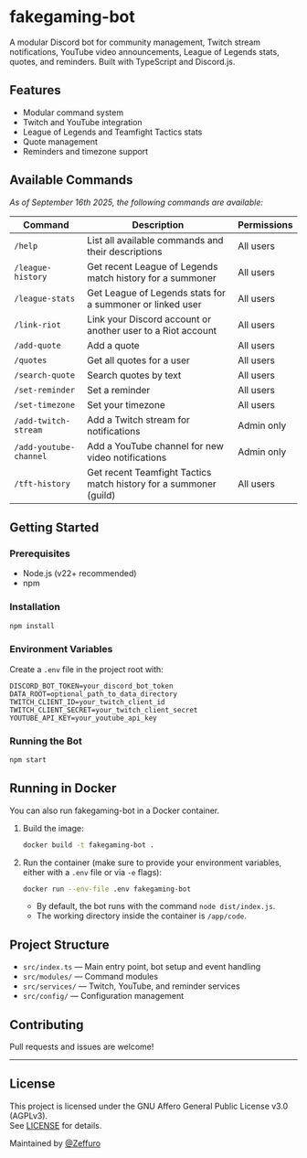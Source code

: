 # fakegaming-bot

A modular Discord bot for community management, Twitch stream notifications, YouTube video announcements, League of
Legends stats, quotes, and reminders. Built with TypeScript and Discord.js.

## Features

- Modular command system
- Twitch and YouTube integration
- League of Legends and Teamfight Tactics stats
- Quote management
- Reminders and timezone support

## Available Commands

_As of September 16th 2025, the following commands are available:_

| Command                | Description                                                       | Permissions |
|------------------------|-------------------------------------------------------------------|-------------|
| `/help`                | List all available commands and their descriptions                | All users   |
| `/league-history`      | Get recent League of Legends match history for a summoner         | All users   |
| `/league-stats`        | Get League of Legends stats for a summoner or linked user         | All users   |
| `/link-riot`           | Link your Discord account or another user to a Riot account       | All users   |
| `/add-quote`           | Add a quote                                                       | All users   |
| `/quotes`              | Get all quotes for a user                                         | All users   |
| `/search-quote`        | Search quotes by text                                             | All users   |
| `/set-reminder`        | Set a reminder                                                    | All users   |
| `/set-timezone`        | Set your timezone                                                 | All users   |
| `/add-twitch-stream`   | Add a Twitch stream for notifications                             | Admin only  |
| `/add-youtube-channel` | Add a YouTube channel for new video notifications                 | Admin only  |
| `/tft-history`         | Get recent Teamfight Tactics match history for a summoner (guild) | All users   |

## Getting Started

### Prerequisites

- Node.js (v22+ recommended)
- npm

### Installation

```bash
npm install
```

### Environment Variables

Create a `.env` file in the project root with:

```
DISCORD_BOT_TOKEN=your_discord_bot_token
DATA_ROOT=optional_path_to_data_directory
TWITCH_CLIENT_ID=your_twitch_client_id
TWITCH_CLIENT_SECRET=your_twitch_client_secret
YOUTUBE_API_KEY=your_youtube_api_key
```

### Running the Bot

```bash
npm start
```

## Running in Docker

You can also run fakegaming-bot in a Docker container.

1. Build the image:
    ```bash
    docker build -t fakegaming-bot .
    ```
2. Run the container (make sure to provide your environment variables, either with a `.env` file or via `-e` flags):
    ```bash
    docker run --env-file .env fakegaming-bot
    ```
    - By default, the bot runs with the command `node dist/index.js`.
    - The working directory inside the container is `/app/code`.

## Project Structure

- `src/index.ts` — Main entry point, bot setup and event handling
- `src/modules/` — Command modules
- `src/services/` — Twitch, YouTube, and reminder services
- `src/config/` — Configuration management

## Contributing

Pull requests and issues are welcome!

---

## License

This project is licensed under the GNU Affero General Public License v3.0 (AGPLv3).  
See [LICENSE](./LICENSE) for details.

Maintained by [@Zeffuro](https://github.com/Zeffuro)